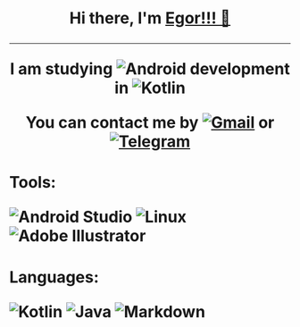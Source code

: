 <h1 align="center">Hi there, I'm <a href="https://www.linkedin.com/in/egor-poprotskiy-187647229/" target="_blank">Egor!!! 👋</a> 

____
I am studying ![Android](https://img.shields.io/badge/Android-3DDC84?style=for-the-badge&logo=android&logoColor=white) development in ![Kotlin](https://img.shields.io/badge/kotlin-%237F52FF.svg?style=for-the-badge&logo=kotlin&logoColor=white)

You can contact me by <a href="mailto:EgorPoprotskiy@gmail.com">![Gmail](https://img.shields.io/badge/Gmail-D14836?style=for-the-badge&logo=gmail&logoColor=white)</a> or [![Telegram](https://img.shields.io/badge/Telegram-2CA5E0?style=for-the-badge&logo=telegram&logoColor=white)](https://t.me/egorpoprotskiy)

<h1 align="left">Tools:</a> 

![Android Studio](https://img.shields.io/badge/Android%20Studio-3DDC84.svg?style=for-the-badge&logo=android-studio&logoColor=white) ![Linux](https://img.shields.io/badge/Linux-FCC624?style=for-the-badge&logo=linux&logoColor=black) ![Adobe Illustrator](https://img.shields.io/badge/adobe%20illustrator-%23FF9A00.svg?style=for-the-badge&logo=adobe%20illustrator&logoColor=white)
  
<h1 align="left">Languages:</a> 
  
![Kotlin](https://img.shields.io/badge/kotlin-%237F52FF.svg?style=for-the-badge&logo=kotlin&logoColor=white) ![Java](https://img.shields.io/badge/java-%23ED8B00.svg?style=for-the-badge&logo=java&logoColor=white) ![Markdown](https://img.shields.io/badge/markdown-%23000000.svg?style=for-the-badge&logo=markdown&logoColor=white) 


<!--
**EgorPoprotskiy/EgorPoprotskiy** is a ✨ _special_ ✨ repository because its `README.md` (this file) appears on your GitHub profile.

Here are some ideas to get you started:

- 🔭 I’m currently working on ...
- 🌱 I’m currently learning ...
- 👯 I’m looking to collaborate on ...
- 🤔 I’m looking for help with ...
- 💬 Ask me about ...
- 📫 How to reach me: ...
- 😄 Pronouns: ...
- ⚡ Fun fact: ...
-->
